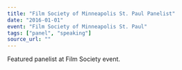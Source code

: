```yaml
---
title: "Film Society of Minneapolis St. Paul Panelist"
date: "2016-01-01"
event: "Film Society of Minneapolis St. Paul"
tags: ["panel", "speaking"]
source_url: ""
---
```


Featured panelist at Film Society event.
